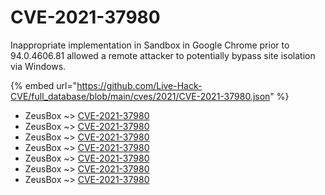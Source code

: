 # CVE-2021-37980

Inappropriate implementation in Sandbox in Google Chrome prior to 94.0.4606.81 allowed a remote attacker to potentially bypass site isolation via Windows.

{% embed url="https://github.com/Live-Hack-CVE/full_database/blob/main/cves/2021/CVE-2021-37980.json" %}


* ZeusBox ~> [CVE-2021-37980](https://www.alice-snow.ru/2021/database/cve-2021-37980/cve-2021-37980-zeusbox)
* ZeusBox ~> [CVE-2021-37980](https://www.alice-snow.ru/2021/database/cve-2021-37980/cve-2021-37980-zeusbox)
* ZeusBox ~> [CVE-2021-37980](https://www.alice-snow.ru/2021/database/cve-2021-37980/cve-2021-37980-zeusbox)
* ZeusBox ~> [CVE-2021-37980](https://www.alice-snow.ru/2021/database/cve-2021-37980/cve-2021-37980-zeusbox)
* ZeusBox ~> [CVE-2021-37980](https://www.alice-snow.ru/2021/database/cve-2021-37980/cve-2021-37980-zeusbox)
* ZeusBox ~> [CVE-2021-37980](https://www.alice-snow.ru/2021/database/cve-2021-37980/cve-2021-37980-zeusbox)
* ZeusBox ~> [CVE-2021-37980](https://www.alice-snow.ru/2021/database/cve-2021-37980/cve-2021-37980-zeusbox)